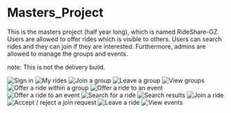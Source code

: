 # Masters_Project
This is the masters project (half year long), which is named RideShare-OZ. Users are allowed to offer rides which is visible to others. Users can search rides and they can join if they are interested. Furthermore, admins are allowed to manage the groups and events.

note: This is not the delivery build.

![](/screenshots/1.png?raw=true "Sign in")
![](/screenshots/3.png?raw=true "My rides")
![](/screenshots/4.png?raw=true "Join a group")
![](/screenshots/5.png?raw=true "Leave a group")
![](/screenshots/6.png?raw=true "View groups")
![](/screenshots/7.png?raw=true "Offer a ride within a group")
![](/screenshots/8.png?raw=true "Offer a ride to an event")
![](/screenshots/9.png?raw=true "Offer a ride to an event")
![](/screenshots/10.png?raw=true "Search for a ride")
![](/screenshots/11.png?raw=true "Search results")
![](/screenshots/12.png?raw=true "Join a ride")
![](/screenshots/13.png?raw=true "Accept / reject a join request")
![](/screenshots/14.png?raw=true "Leave a ride")
![](/screenshots/15.png?raw=true "View events")

